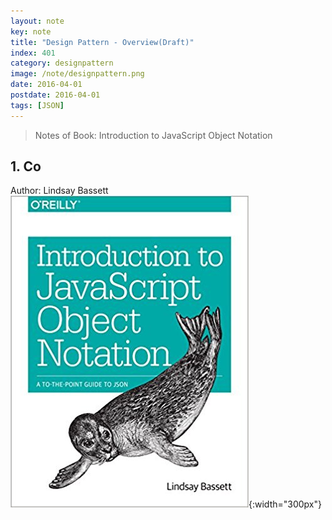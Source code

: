 ```yaml
---
layout: note
key: note
title: "Design Pattern - Overview(Draft)"
index: 401
category: designpattern
image: /note/designpattern.png
date: 2016-04-01
postdate: 2016-04-01
tags: [JSON]
---
```


> Notes of Book: Introduction to JavaScript Object Notation  

## 1. Co

Author: Lindsay Bassett
![image](/public/notes/introduction-to-javaScript-object-notation/cover.jpg){:width="300px"}  
